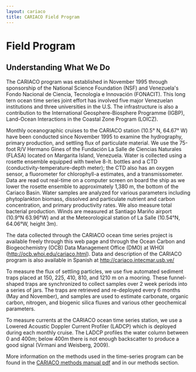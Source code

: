 ```yaml
---
layout: cariaco
title: CARIACO Field Program
---
```


# Field Program

## Understanding What We Do

The CARIACO program was established in November 1995 through sponsorship of the National Science Foundation (NSF) and Venezuela's Fondo Nacional de Ciencia, Tecnología e Innovación (FONACIT). This long tern ocean time series joint effort has involved five major Venezuelan institutions and three universities in the U.S. The infrastructure is also a contribution to the International Geosphere-Biosphere Programme (IGBP), Land-Ocean Interactions in the Coastal Zone Program (LOICZ).

Monthly oceanographic cruises to the CARIACO station (10.5° N, 64.67° W) have been conducted since November 1995 to examine the hydrography, primary production, and settling flux of particulate material. We use the 75-foot R/V Hermano Gines of the Fundación La Salle de Ciencias Naturales (FLASA) located on Margarita Island, Venezuela. Water is collected using a rosette ensemble equipped with twelve 8-lt. bottles and a CTD (conductivity-temperature-depth meter); the CTD also has an oxygen sensor, a fluorometer for chlorophyll-a estimates, and a transmissometer. Data are read out real-time on a computer screen on board the ship as we lower the rosette ensemble to approximately 1,380 m, the bottom of the Cariaco Basin. Water samples are analyzed for various parameters including phytoplankton biomass, dissolved and particulate nutrient and carbon concentration, and primary productivity rates. We also measure total bacterial production. Winds are measured at Santiago Mariño airport (10.9°N 63.96°W) and at the Meteorological station of La Salle (10.54°N, 64.06°W, height 3m).

The data collected through the CARIACO ocean time series project is available freely through this web page and through the Ocean Carbon and Biogeochemistry (OCB) Data Management Office (DMO) at WHOI (http://ocb.whoi.edu/cariaco.html). Data and description of the CARIACO program is also available in Spanish at http://cariaco.intecmar.usb.ve/

To measure the flux of settling particles, we use five automated sediment traps placed at 150, 225, 410, 810, and 1210 m on a mooring. These funnel-shaped traps are synchronized to collect samples over 2 week periods into a series of jars. The traps are retrieved and re-deployed every 6 months (May and November), and samples are used to estimate carbonate, organic carbon, nitrogen, and biogenic silica fluxes and various other geochemical parameters.

To measure currents at the CARIACO ocean time series station, we use a Lowered Acoustic Doppler Current Profiler (LADCP) which is deployed during each monthly cruise. The LADCP profiles the water column between 0 and 400m; below 400m there is not enough backscatter to produce a good signal (Virmani and Weisberg, 2009).

More information on the methods used in the time-series program can be found in the [CARIACO methods manual pdf](CARIACO_Methods_Manual.pdf) and in our methods section.

